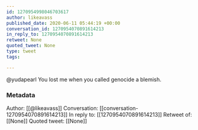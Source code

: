 ```yaml
---
id: 1270954998046703617
author: likeavass
published_date: 2020-06-11 05:44:19 +00:00
conversation_id: 1270954070891614213
in_reply_to: 1270954070891614213
retweet: None
quoted_tweet: None
type: tweet
tags:

---
```


@yudapearl You lost me when you called genocide a blemish.

### Metadata

Author: [[@likeavass]]
Conversation: [[conversation-1270954070891614213]]
In reply to: [[1270954070891614213]]
Retweet of: [[None]]
Quoted tweet: [[None]]
